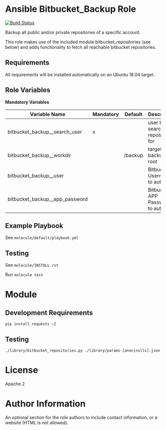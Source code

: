 Ansible Bitbucket_Backup Role
=============================

[![Build Status](https://travis-ci.org/computerlyrik/ansible-bitbucket_backup.svg?branch=master)](https://travis-ci.org/computerlyrik/ansible-kopano)


Backup all public and/or private repositories of a specific account.

This role makes use of the included module bitbucket_repositories (see below) and adds functionality to fetch all reachable bitbucket repositories.

Requirements
------------

All requirements will be installed automatically on an Ubuntu 18.04 target.


Role Variables
--------------

**Mandatory Variables**


| Variable Name | Mandatory | Default | Description |
| --------------|-----------|---------|-------------|
| bitbucket_backup__search_user | x |         | user to search repositories for |
| bitbucket_backup__workdir     |   | /backup | target backup root |
| bitbucket_backup__user        |   |         | Bitbucket Username to auth with |
| bitbucket_backup__app_password|   |         | Bitbucket APP Password to auth with |



Example Playbook
----------------

See `molecule/default/playbook.yml`

Testing
-------

See `molecule/INSTALL.rst`

Run `molecule test`

Module
======

Development Requirements
------------------------
`
pip install requests ~2
`

Testing
---------
`
./library/bitbucket_repositories.py ./library/params-[anon|nulls].json
`

License
=======

Apache 2

Author Information
==================

An optional section for the role authors to include contact information, or a
website (HTML is not allowed).
